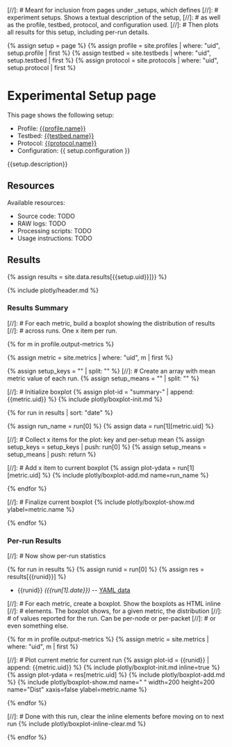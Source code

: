 [//]: # Meant for inclusion from pages under \_setups, which defines
[//]: # experiment setups. Shows a textual description of the setup,
[//]: # as well as the profile, testbed, protocol, and configuration used.
[//]: # Then plots all results for this setup, including per-run details.

{% assign setup = page %}
{% assign profile = site.profiles | where: "uid", setup.profile | first %}
{% assign testbed = site.testbeds | where: "uid", setup.testbed | first %}
{% assign protocol = site.protocols | where: "uid", setup.protocol | first %}

# Experimental Setup page

This page shows the following setup:
* Profile: [{{profile.name}}](/profiles/{{profile.uid}})
* Testbed: [{{testbed.name}}](/testbeds/{{testbed.uid}})
* Protocol: [{{protocol.name}}](/protocols/{{protocol.uid}})
* Configuration: {{ setup.configuration }}

{{setup.description}}

## Resources

Available resources:
* Source code: TODO
* RAW logs: TODO
* Processing scripts: TODO
* Usage instructions: TODO

## Results

{% assign results = site.data.results[{{setup.uid}}]}} %}

{% include plotly/header.md %}

### Results Summary

[//]: # For each metric, build a boxplot showing the distribution of results
[//]: # across runs. One x item per run.

{% for m in profile.output-metrics %}

{% assign metric = site.metrics | where: "uid", m | first %}

{% assign setup_keys = "" | split: "" %}
[//]: # Create an array with mean metric value of each run.
{% assign setup_means = "" | split: "" %}

[//]: # Initialize boxplot
{% assign plot-id  = "summary-" | append: {{metric.uid}} %}
{% include plotly/boxplot-init.md %}

{% for run in results | sort: "date" %}

{% assign run_name = run[0] %}
{% assign data = run[1][metric.uid] %}

[//]: # Collect x items for the plot: key and per-setup mean
{% assign setup_keys = setup_keys | push: run[0] %}
{% assign setup_means = setup_means | push: return %}

[//]: # Add x item to current boxplot
{% assign plot-ydata = run[1][metric.uid] %}
{% include plotly/boxplot-add.md name=run_name %}

{% endfor %}

[//]: # Finalize current boxplot
{% include plotly/boxplot-show.md ylabel=metric.name %}

{% endfor %}

### Per-run Results

[//]: # Now show per-run statistics

{% for run in results %}
{% assign runid = run[0] %}
{% assign res = results[{{runid}}] %}

* {{runid}} *({{run[1].date}})* -- [YAML data]({{site.github.repository_url}}/tree/master/_data/results/{{setup.uid}}/{{runid}}.yml)

[//]: # For each metric, create a boxplot. Show the boxplots as HTML inline
[//]: # elements. The boxplot shows, for a given metric, the distribution
[//]: # of values reported for the run. Can be per-node or per-packet
[//]: # or even something else.

{% for m in profile.output-metrics %}
{% assign metric = site.metrics | where: "uid", m | first %}

[//]: # Plot current metric for current run
{% assign plot-id = {{runid}} | append: {{metric.uid}} %}
{% include plotly/boxplot-init.md inline=true %}
{% assign plot-ydata = res[metric.uid] %}
{% include plotly/boxplot-add.md %}
{% include plotly/boxplot-show.md name=" " width=200 height=200 name="Dist" xaxis=false ylabel=metric.name %}

{% endfor %}

[//]: # Done with this run, clear the inline elements before moving on to next run
{% include plotly/boxplot-inline-clear.md %}

{% endfor %}
